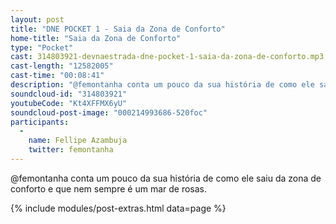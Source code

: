 ```yaml
---
layout: post
title: "DNE POCKET 1 - Saia da Zona de Conforto"
home-title: "Saia da Zona de Conforto"
type: "Pocket"
cast: 314803921-devnaestrada-dne-pocket-1-saia-da-zona-de-conforto.mp3
cast-length: "12582005"
cast-time: "00:08:41"
description: "@femontanha conta um pouco da sua história de como ele saiu da zona de conforto e que nem sempre é um mar de rosas."
soundcloud-id: "314803921"
youtubeCode: "Kt4XFFMX6yU"
soundcloud-post-image: "000214993686-520foc"
participants:
  -
    name: Fellipe Azambuja
    twitter: femontanha
---
```


@femontanha conta um pouco da sua história de como ele saiu da zona de conforto e que nem sempre é um mar de rosas.

{% include modules/post-extras.html data=page %}
